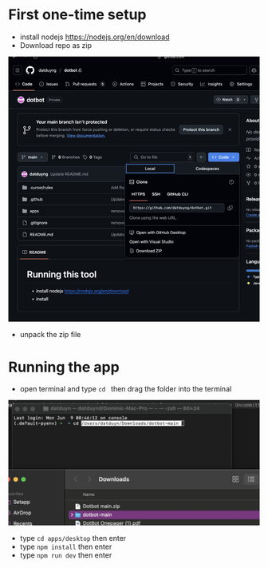 # First one-time setup
- install nodejs https://nodejs.org/en/download
- Download repo as zip

![Download repo as zip](./docs/images/download-repo-as-zip.png)
- unpack the zip file

# Running the app
- open terminal and type `cd ` then drag the folder into the terminal

![Drag folder into terminal](./docs/images/drag-folder-into-terminal.png)

- type `cd apps/desktop` then enter
- type `npm install` then enter
- type `npm run dev` then enter


